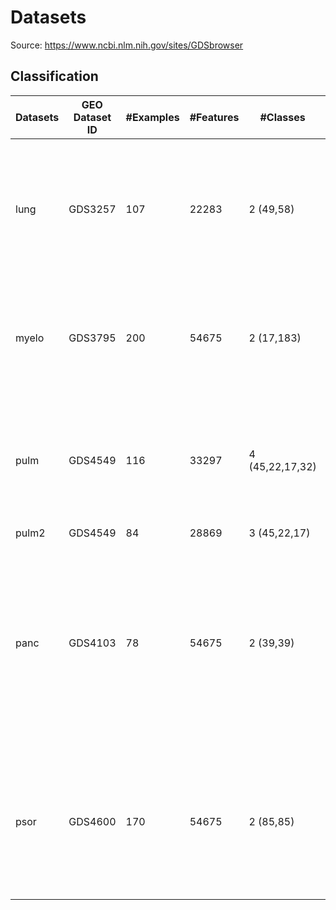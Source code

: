 # Datasets
Source: https://www.ncbi.nlm.nih.gov/sites/GDSbrowser

## Classification
Datasets | GEO Dataset ID | #Examples | #Features | #Classes | Citation
---------|----------------|-----------|-----------|----------|---------
lung     | GDS3257        | 107 | 22283| 2 (49,58)|Landi MT, Dracheva T, Rotunno M, Figueroa JD et al. Gene expression signature of cigarette smoking and its role in lung adenocarcinoma development and survival. PLoS One 2008 Feb 20;3(2):e1651. PMID: 18297132
myelo    | GDS3795        | 200 | 54675 | 2 (17,183) |Pellagatti A, Cazzola M, Giagounidis A, Perry J et al. Deregulated gene expression pathways in myelodysplastic syndrome hematopoietic stem cells. Leukemia 2010 Apr;24(4):756-64.
pulm     | GDS4549        | 116 | 33297 | 4 (45,22,17,32) |Mura M, Anraku M, Yun Z, McRae K et al. Gene expression profiling in the lungs of patients with pulmonary hypertension associated with pulmonary fibrosis. Chest 2012 Mar;141(3):661-73.
pulm2    | GDS4549        | 84  | 28869 | 3 (45,22,17)|
panc     | GDS4103        | 78 | 54675 | 2 (39,39) |Badea L, Herlea V, Dima SO, Dumitrascu T et al. Combined gene expression analysis of whole-tissue and microdissected pancreatic ductal adenocarcinoma identifies genes specifically overexpressed in tumor epithelia. Hepatogastroenterology 2008 Nov-Dec;55(88):2016-27. PMID: 19260470
psor     | GDS4600        | 170 | 54675 | 2 (85,85) |Suárez-Fariñas M, Li K, Fuentes-Duculan J, Hayden K et al. Expanding the psoriasis disease profile: interrogation of the skin and serum of patients with moderate-to-severe psoriasis. J Invest Dermatol 2012 Nov;132(11):2552-64. PMID: 22763790



